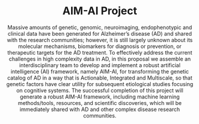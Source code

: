 <div align="center">

# AIM-AI Project

Massive amounts of genetic, genomic, neuroimaging, endophenotypic and clinical data have been generated for Alzheimer’s disease (AD) and shared with the research communities; however, it is still largely unknown about its molecular mechanisms, biomarkers for diagnosis or prevention, or therapeutic targets for the AD treatment. To effectively address the current challenges in high complexity data in AD, in this proposal we assemble an interdisciplinary team to develop and implement a robust artificial intelligence (AI) framework, namely AIM-AI, for transforming the genetic catalog of AD in a way that is Actionable, Integrated and Multiscale, so that genetic factors have clear utility for subsequent etiological studies focusing on cognitive systems. The successful completion of this project will generate a robust AIM-AI framework, including machine learning methods/tools, resources, and scientific discoveries, which will be immediately shared with AD and other complex disease research communities.

</div>
